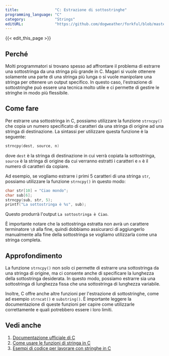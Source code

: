 ```yaml
---
title:                "C: Estrazione di sottostringhe"
programming_language: "C"
category:             "Strings"
editURL:              "https://github.com/dogweather/forkful/blob/master/content/it/c/extracting-substrings.md"
---
```


{{< edit_this_page >}}

## Perché

Molti programmatori si trovano spesso ad affrontare il problema di estrarre una sottostringa da una stringa più grande in C. Magari si vuole ottenere solamente una parte di una stringa più lunga o si vuole manipolare una stringa per ottenere un output specifico. In questo caso, l'estrazione di sottostringhe può essere una tecnica molto utile e ci permette di gestire le stringhe in modo più flessibile.

## Come fare

Per estrarre una sottostringa in C, possiamo utilizzare la funzione `strncpy()` che copia un numero specificato di caratteri da una stringa di origine ad una stringa di destinazione. La sintassi per utilizzare questa funzione è la seguente:

```C
strncpy(dest, source, n)
```
dove `dest` è la stringa di destinazione in cui verrà copiata la sottostringa, `source` è la stringa di origine da cui verranno estratti i caratteri e `n` è il numero di caratteri da copiare.

Ad esempio, se vogliamo estrarre i primi 5 caratteri di una stringa `str`, possiamo utilizzare la funzione `strncpy()` in questo modo:
```C
char str[10] = "Ciao mondo";
char sub[6];
strncpy(sub, str, 5);
printf("La sottostringa è %s", sub);
```
Questo produrrà l'output `La sottostringa è Ciao`.

È importante notare che la sottostringa estratta non avrà un carattere terminatore `\0` alla fine, quindi dobbiamo assicurarci di aggiungerlo manualmente alla fine della sottostringa se vogliamo utilizzarla come una stringa completa.

## Approfondimento

La funzione `strncpy()` non solo ci permette di estrarre una sottostringa da una stringa di origine, ma ci consente anche di specificare la lunghezza della sottostringa desiderata. In questo modo, possiamo estrarre sia una sottostringa di lunghezza fissa che una sottostringa di lunghezza variabile.

Inoltre, C offre anche altre funzioni per l'estrazione di sottostringhe, come ad esempio `strncat()` e `substring()`. È importante leggere la documentazione di queste funzioni per capire come utilizzarle correttamente e quali potrebbero essere i loro limiti.

## Vedi anche

1. [Documentazione ufficiale di C](https://devdocs.io/c/)
2. [Come usare le funzioni di stringa in C](https://www.tutorialspoint.com/c_standard_library/string_h.htm)
3. [Esempi di codice per lavorare con stringhe in C](https://www.includehelp.com/c/string-functions-in-c-learnc.aspx)